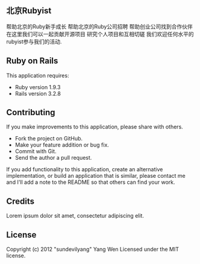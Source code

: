 ## 北京Rubyist

帮助北京的Ruby新手成长
帮助北京的Ruby公司招聘
帮助创业公司找到合作伙伴
在这里我们可以一起贡献开源项目
研究个人项目和互相切磋
我们欢迎任何水平的rubyist参与我们的活动.


## Ruby on Rails

This application requires:

* Ruby version 1.9.3
* Rails version 3.2.8



## Contributing

If you make improvements to this application, please share with others.

* Fork the project on GitHub.
* Make your feature addition or bug fix.
* Commit with Git.
* Send the author a pull request.

If you add functionality to this application, create an alternative implementation, or build an application that is similar, please contact me and I'll add a note to the README so that others can find your work.

## Credits

Lorem ipsum dolor sit amet, consectetur adipiscing elit.

## License

Copyright (c) 2012 "sundevilyang" Yang Wen
Licensed under the MIT license.